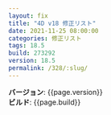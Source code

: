 ```yaml
---
layout: fix
title: "4D v18 修正リスト"
date: 2021-11-25 08:00:00
categories: 修正リスト
tags: 18.5
build: 273292
version: 18.5
permalink: /328/:slug/
---
```


**バージョン**: {{page.version}}  
**ビルド**: {{page.build}} 
